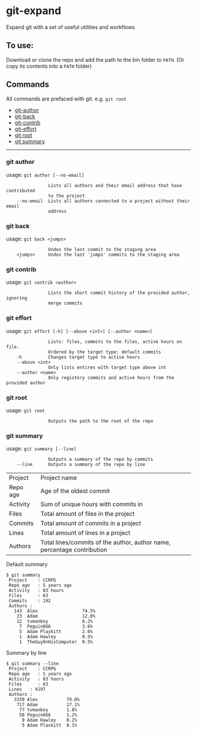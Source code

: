 # git-expand 
Expand git with a set of useful utilities and workflows

## To use:
Download or clone the repo and add the path to the bin folder to `PATH`. (Or copy its contents into a `PATH` folder)

## Commands
All commands are prefaced with git. e.g. `git root`
- [git-author](#git_author)
- [git-back](#git_back)
- [git-contrib](#git_contrib)
- [git-effort](#git_effort)
- [git root](#git_root)
- [git summary](#git_summary)


---

### git author
usage: `git author [--no-email]`
```
                Lists all authors and their email address that have contributed 
                to the project
    --no-email  Lists all authors connected to a project without their email
                address
```

### git back
usage: `git back <jumps>`
```
                Undos the last commit to the staging area
    <jumps>     Undos the last 'jumps' commits to the staging area
```

### git contrib
usage: `git contrib <author>`
```
                Lists the short commit history of the provided author, ignoring
                merge commits
```

### git effort
usage: `git effort [-h] [--above <int>] [--author <name>]`
```
                Lists: files, commits to the files, active hours on file.
                Ordered by the target type: default commits
    -h          Changes target type to active hours
    --above <int>
                Only lists entires with target type above int
    --author <name>
                Only registory commits and active hours from the provided author
```

### git root
usage: `git root`

```
                Outputs the path to the root of the repo
```

### git summary
usage: `git summary [--line]`
```
                Outputs a summary of the repo by commits
    --line      Outputs a summary of the repo by line
```

|||
|---|---|
|Project|Project name|  
|Repo age|Age of the oldest commit|  
|Activity|Sum of unique hours with commits in|  
|Files|Total amount of files in the project|  
|Commits|Total amount of commits in a project|  
|Lines|Total amount of lines in a project|  
|Authors|Total lines/commits of the author, author name, percentage contribution|

Default summary
```
$ git summary
 Project    : CCRPG
 Repo age   : 5 years ago
 Activity   : 83 hours
 Files      : 63
 Commits    : 192
 Authors :
   143  Alex                 74.5%
    23  Adam                 12.0%
    12  tvmanboy             6.2%
     7  Peguin666            3.6%
     5  Adam Plaskitt        2.6%
     1  Adam Hawley          0.5%
     1  TheGuyOnHisComputer  0.5%
```

Summary by line
```
$ git summary --line
 Project    : CCRPG
 Repo age   : 5 years ago
 Activity   : 83 hours
 Files      : 63
 Lines   : 4197
 Authors :
   3339 Alex           79.6%
    717 Adam           17.1%
     77 tvmanboy       1.8%
     50 Peguin666      1.2%
      9 Adam Hawley    0.2%
      5 Adam Plaskitt  0.1%
```